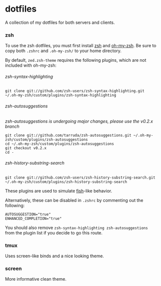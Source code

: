 # dotfiles
A collection of my dotfiles for both servers and clients.

### zsh
To use the zsh dotfiles, you must first install [zsh](http://www.zsh.org/) and [oh-my-zsh](http://ohmyz.sh/).
Be sure to copy both `.zshrc` and `.oh-my-zsh/` to your home directory.

By default, `zed.zsh-theme` requires the following plugins, which are not included with oh-my-zsh:

###### zsh-syntax-highlighting
```
git clone git://github.com/zsh-users/zsh-syntax-highlighting.git ~/.oh-my-zsh/custom/plugins/zsh-syntax-highlighting 
```

###### zsh-autosuggestions

*zsh-autosuggestions is undergoing major changes, please use the v0.2.x branch*
```
git clone git://github.com/tarruda/zsh-autosuggestions.git ~/.oh-my-zsh/custom/plugins/zsh-autosuggestions 
cd ~/.oh-my-zsh/custom/plugins/zsh-autosuggestions
git checkout v0.2.x
cd -
```

###### zsh-history-substring-search
```
git clone git://github.com/zsh-users/zsh-history-substring-search.git ~/.oh-my-zsh/custom/plugins/zsh-history-substring-search
```

These plugins are used to simulate [fish](http://fishshell.com)-like behavior.

Alternatively, these can be disabled in `.zshrc` by commenting out the following:

```
AUTOSUGGESTION="true"
ENHANCED_COMPLETION="true"
```

You should also remove `zsh-syntax-highlighting zsh-autosuggestions` from the plugin list if you decide to go this route.

### tmux
Uses screen-like binds and a nice looking theme.

### screen
More informative clean theme.
